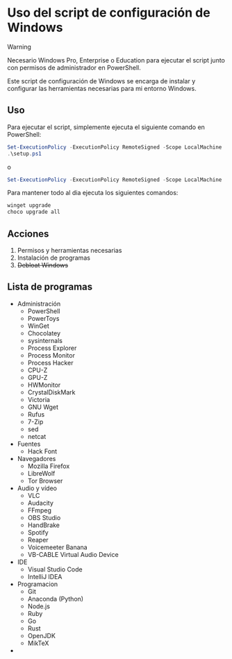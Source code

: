# Uso del script de configuración de Windows

> [!WARNING]
> Necesario Windows Pro, Enterprise o Education para ejecutar el script junto con permisos de administrador en PowerShell.

Este script de configuración de Windows se encarga de instalar y configurar las herramientas necesarias para mi entorno Windows.

## Uso

Para ejecutar el script, simplemente ejecuta el siguiente comando en PowerShell:

```powershell
Set-ExecutionPolicy -ExecutionPolicy RemoteSigned -Scope LocalMachine
.\setup.ps1
```

o

```powershell
Set-ExecutionPolicy -ExecutionPolicy RemoteSigned -Scope LocalMachine

```

Para mantener todo al dia ejecuta los siguientes comandos:

```powershell
winget upgrade
choco upgrade all
```

## Acciones

1. Permisos y herramientas necesarias
2. Instalación de programas
3. ~~Debloat Windows~~

## Lista de programas

- Administración
  - PowerShell
  - PowerToys
  - WinGet
  - Chocolatey
  - sysinternals
  - Process Explorer
  - Process Monitor
  - Process Hacker
  - CPU-Z
  - GPU-Z
  - HWMonitor
  - CrystalDiskMark
  - Victoria
  - GNU Wget
  - Rufus
  - 7-Zip
  - sed
  - netcat
- Fuentes
  - Hack Font
- Navegadores
  - Mozilla Firefox
  - LibreWolf
  - Tor Browser
- Audio y vídeo
  - VLC
  - Audacity
  - FFmpeg
  - OBS Studio
  - HandBrake
  - Spotify
  - Reaper
  - Voicemeeter Banana
  - VB-CABLE Virtual Audio Device
- IDE
  - Visual Studio Code
  - IntelliJ IDEA
- Programacion
  - Git
  - Anaconda (Python)
  - Node.js
  - Ruby
  - Go
  - Rust
  - OpenJDK
  - MikTeX
- 